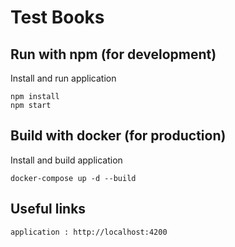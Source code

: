 # Test Books

## Run with npm (for development)

Install and run application
```
npm install
npm start
```

## Build with docker (for production)

Install and build application
```
docker-compose up -d --build
```

## Useful links

```
application : http://localhost:4200
```
